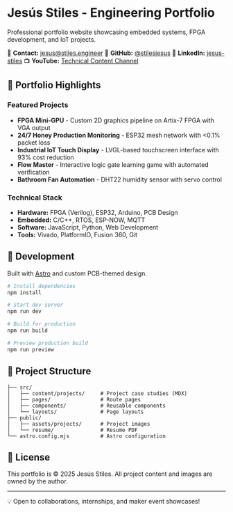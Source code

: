 # Jesús Stiles - Engineering Portfolio

Professional portfolio website showcasing embedded systems, FPGA development, and IoT projects.

🔗 **Contact:** jesus@stiles.engineer
🐙 **GitHub:** [@stilesjesus](https://github.com/stilesjesus)
💼 **LinkedIn:** [jesus-stiles](https://linkedin.com/in/jesus-stiles)
📺 **YouTube:** [Technical Content Channel](https://www.youtube.com/channel/UC_551T0vLUne3VEc0FG9jhQ)

## 🎯 Portfolio Highlights

### Featured Projects
- **FPGA Mini-GPU** - Custom 2D graphics pipeline on Artix-7 FPGA with VGA output
- **24/7 Honey Production Monitoring** - ESP32 mesh network with <0.1% packet loss
- **Industrial IoT Touch Display** - LVGL-based touchscreen interface with 93% cost reduction
- **Flow Master** - Interactive logic gate learning game with automated verification
- **Bathroom Fan Automation** - DHT22 humidity sensor with servo control

### Technical Stack
- **Hardware:** FPGA (Verilog), ESP32, Arduino, PCB Design
- **Embedded:** C/C++, RTOS, ESP-NOW, MQTT
- **Software:** JavaScript, Python, Web Development
- **Tools:** Vivado, PlatformIO, Fusion 360, Git

## 🚀 Development

Built with [Astro](https://astro.build) and custom PCB-themed design.

```bash
# Install dependencies
npm install

# Start dev server
npm run dev

# Build for production
npm run build

# Preview production build
npm run preview
```

## 📁 Project Structure

```
├── src/
│   ├── content/projects/     # Project case studies (MDX)
│   ├── pages/                # Route pages
│   ├── components/           # Reusable components
│   └── layouts/              # Page layouts
├── public/
│   ├── assets/projects/      # Project images
│   └── resume/               # Resume PDF
└── astro.config.mjs          # Astro configuration
```

## 📝 License

This portfolio is © 2025 Jesús Stiles. All project content and images are owned by the author.

---

💡 Open to collaborations, internships, and maker event showcases!

